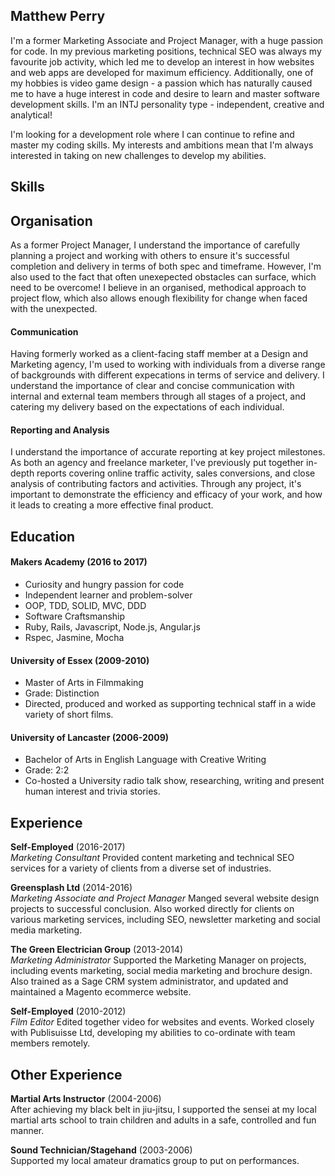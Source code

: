## Matthew Perry

I'm a former Marketing Associate and Project Manager, with a huge passion for code. In my previous marketing positions, technical SEO was always my favourite job activity, which led me to develop an interest in how websites and web apps are developed for maximum efficiency. Additionally, one of my hobbies is video game design - a passion which has naturally caused me to have a huge interest in code and desire to learn and master software development skills. I'm an INTJ personality type - independent, creative and analytical!

I'm looking for a development role where I can continue to refine and master my coding skills. My interests and ambitions mean that I'm always interested in taking on new challenges to develop my abilities.

## Skills

## Organisation

As a former Project Manager, I understand the importance of carefully planning a project and working with others to ensure it's successful completion and delivery in terms of both spec and timeframe. However, I'm also used to the fact that often unexepected obstacles can surface, which need to be overcome! I believe in an organised, methodical approach to project flow, which also allows enough flexibility for change when faced with the unexpected.

#### Communication

Having formerly worked as a client-facing staff member at a Design and Marketing agency, I'm used to working with individuals from a diverse range of backgrounds with different expecations in terms of service and delivery. I understand the importance of clear and concise communication with internal and external team members through all stages of a project, and catering my delivery based on the expectations of each individual.

#### Reporting and Analysis

I understand the importance of accurate reporting at key project milestones. As both an agency and freelance marketer, I've previously put together in-depth reports covering online traffic activity, sales conversions, and close analysis of contributing factors and activities. Through any project, it's important to demonstrate the efficiency and efficacy of your work, and how it leads to creating a more effective final product.

## Education

#### Makers Academy (2016 to 2017)

- Curiosity and hungry passion for code
- Independent learner and problem-solver
- OOP, TDD, SOLID, MVC, DDD
- Software Craftsmanship
- Ruby, Rails, Javascript, Node.js, Angular.js
- Rspec, Jasmine, Mocha

#### University of Essex (2009-2010)

- Master of Arts in Filmmaking
- Grade: Distinction
- Directed, produced and worked as supporting technical staff in a wide variety of short films.

#### University of Lancaster (2006-2009)

- Bachelor of Arts in English Language with Creative Writing
- Grade: 2:2
- Co-hosted a University radio talk show, researching, writing and present human interest and trivia stories.

## Experience

**Self-Employed** (2016-2017)    
*Marketing Consultant*
Provided content marketing and technical SEO services for a variety of clients from a diverse set of industries.

**Greensplash Ltd** (2014-2016)    
*Marketing Associate and Project Manager*
Manged several website design projects to successful conclusion. Also worked directly for clients on various marketing services, including SEO, newsletter marketing and social media marketing.

**The Green Electrician Group** (2013-2014)   
*Marketing Administrator*
Supported the Marketing Manager on projects, including events marketing, social media marketing and brochure design. Also trained as a Sage CRM system administrator, and updated and maintained a Magento ecommerce website.

**Self-Employed** (2010-2012)    
*Film Editor*
Edited together video for websites and events. Worked closely with Publisuisse Ltd, developing my abilities to co-ordinate with team members remotely.

## Other Experience

**Martial Arts Instructor** (2004-2006)    
After achieving my black belt in jiu-jitsu, I supported the sensei at my local martial arts school to train children and adults in a safe, controlled and fun manner.

**Sound Technician/Stagehand** (2003-2006)    
Supported my local amateur dramatics group to put on performances.
